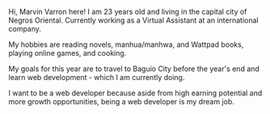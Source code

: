 Hi, Marvin Varron here! I am 23 years old and living in the capital city of Negros Oriental. Currently working as a Virtual Assistant at an international company. 

My hobbies are reading novels, manhua/manhwa, and Wattpad books, playing online games, and cooking. 

My goals for this year are to travel to Baguio City before the year's end and learn web development - which I am currently doing.

I want to be a web developer because aside from high earning potential and more growth opportunities, being a web developer is my dream job.

